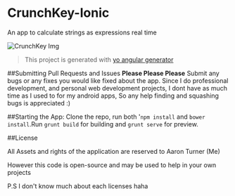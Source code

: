 # CrunchKey-Ionic
An app to calculate strings as expressions real time

![CrunchKey Img](http://aaronthedev.com/images/crunchkeymobilescreen.1c6b6952.png)

>  This project is generated with [yo angular generator](https://github.com/yeoman/generator-angular)

##Submitting Pull Requests and Issues
**Please Please Please** Submit any bugs or any fixes you would like fixed about the app. 
Since I do professional development, and personal web development projects,
I dont have as much time as I used to for my android apps,
So any help finding and squashing bugs is appreciated :)

##Starting the App:
Clone the repo, run both '`npm install` and `bower install`.Run `grunt build` for building and `grunt serve` for preview.


##License

All Assets and rights of the application are reserved to Aaron Turner (Me)

However this code is open-source and may be used to help in your own projects

P.S I don't know much about each licenses haha
